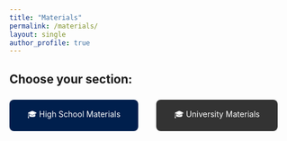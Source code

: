 ```yaml
---
title: "Materials"
permalink: /materials/
layout: single
author_profile: true
---
```


## Choose your section:

<div style="display: flex; gap: 2rem; margin-top: 1.5rem;">
  <a href="/materials/highschool/" style="padding: 1rem 2rem; background-color: #001f4d; color: white; border-radius: 8px; text-decoration: none;">
    🎓 High School Materials
  </a>
  <a href="/materials/university/" style="padding: 1rem 2rem; background-color: #333333; color: white; border-radius: 8px; text-decoration: none;">
    🎓 University Materials
  </a>
</div>
